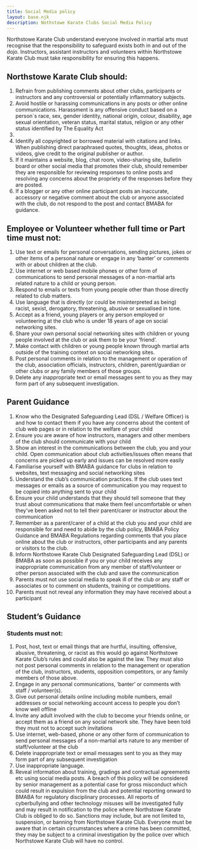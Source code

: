 ```yaml
---
title: Social Media policy
layout: base.njk
description: Nothstowe Karate Clubs Social Media Policy
---
```


Northstowe Karate Club understand everyone involved in martial arts must recognise that the
responsibility to safeguard exists both in and out of the dojo. Instructors, assistant instructors and volunteers within Northstowe Karate Club must take responsibility for ensuring this happens.
## Northstowe Karate Club should:
1.	Refrain from publishing comments about other clubs, participants or instructors and any
controversial or potentially inflammatory subjects.
2.	Avoid hostile or harassing communications in any posts or other online
communications. Harassment is any offensive conduct based on a person`s race, sex,
gender identity, national origin, colour, disability, age sexual orientation, veteran
status, marital status, religion or any other status identified by The Equality Act
2010.
3.	Identify all copyrighted or borrowed material with citations and links. When
publishing direct paraphrased quotes, thoughts, ideas, photos or videos, give credit
to the original publisher or author.
4.	If it maintains a website, blog, chat room, video-sharing site, bulletin board or other
social media that promotes their club, should remember they are responsible for
reviewing responses to online posts and resolving any concerns about the propriety
of the responses before they are posted.
5.	If a blogger or any other online participant posts an inaccurate, accessory or negative
comment about the club or anyone associated with the club, do not respond to the
post and contact BMABA for guidance.
## Employee or Volunteer whether full time or Part time must not:
1.	Use text or emails for personal conversations, sending pictures, jokes or other items
of a personal nature or engage in any ‘banter’ or comments with or about children at
the club.
2.	Use internet or web based mobile phones or other form of communications to send
personal messages of a non-martial arts related nature to a child or young person.
3.	Respond to emails or texts from young people other than those directly related to
club matters.
4.	Use language that is directly (or could be misinterpreted as being) racist, sexist,
derogatory, threatening, abusive or sexualised in tone.
5.	Accept as a friend, young players or any person employed or volunteering at the club
who is under 18 years of age on social networking sites.
6.	Share your own personal social networking sites with children or young people
involved at the club or ask them to be your ‘friend’.
7.	Make contact with children or young people known through martial arts outside of the
training context on social networking sites.
8.	Post personal comments in relation to the management or operation of the club,
association officials, instructors, children, parent/guardian or other clubs or any
family members of those groups.
9.	Delete any inappropriate text or email messages sent to you as they may form part
of any subsequent investigation.
## Parent Guidance
1.	Know who the Designated Safeguarding Lead (DSL / Welfare Officer) is and how to contact them if you have any concerns about the content of club web pages or in relation to the welfare of your child
2.	Ensure you are aware of how instructors, managers and other members of the club
should communicate with your child
3.	Show an interest in the communications between the club, you and your child. Open
communication about club activities/issues often means that concerns are picked up
early and issues can be resolved more easily
4.	Familiarise yourself with BMABA guidance for clubs in relation to websites, text messaging and social networking sites
5.	Understand the club’s communication practices. If the club uses text messages or
emails as a source of communication you may request to be copied into anything
sent to your child
6.	Ensure your child understands that they should tell someone that they trust about
communications that make them feel uncomfortable or when they’ve been asked
not to tell their parent/carer or instructor about the communication
7.	Remember as a parent/carer of a child at the club you and your child are responsible
for and need to abide by the club policy, BMABA Policy Guidance and BMABA Regulations regarding comments that you place online about the club or instructors, other participants and any parents or visitors to the club.
8.	Inform Northstowe Karate Club Designated Safeguarding Lead (DSL) or BMABA as soon as possible if you or your child receives any inappropriate communication from any member of staff/volunteer or other person associated with the club and save the communication
9.	Parents must not use social media to speak ill of the club or any staff or associates or
to comment on students, training or competitions.
10.	Parents must not reveal any information they may have received about a participant
## Student’s Guidance
### Students must not:
1.	Post, host, text or email things that are hurtful, insulting, offensive, abusive,
threatening, or racist as this would go against Northstowe Karate Club’s rules and could also be
against the law. They must also not post personal comments in relation to the management or operation of the club, instructors, students, opposition competitors, or any family members of those above.
2.	Engage in any personal communications, ‘banter’ or comments with staff / volunteer(s).
3.	Give out personal details online including mobile numbers, email addresses or social
networking account access to people you don’t know well offline
4.	Invite any adult involved with the club to become your friends online, or accept
them as a friend on any social network site. They have been told they must not to
accept such invitations
5.	Use internet, web-based, phone or any other form of communication to send
personal messages of a non-martial arts nature to any member of staff/volunteer at the
club
6.	Delete inappropriate text or email messages sent to you as they may form part of
any subsequent investigation
7.	Use inappropriate language.
8.	Reveal information about training, gradings and contractual agreements etc using
social media posts.
A breach of this policy will be considered by senior management as a potential case for gross misconduct which could result in expulsion from the club and potential reporting onward to BMABA for regulatory disciplinary processes.
All reports of cyberbullying and other technology misuses will be investigated fully and may
result in notification to the police where Northstowe Karate Club is obliged to do so.
Sanctions may include, but are not limited to, suspension, or banning from Northstowe Karate Club. Everyone must be aware that in certain circumstances where a crime has been committed, they may be subject to a criminal investigation by the police over which Northstowe Karate Club will have no control.


